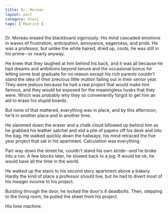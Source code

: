 ```yaml
---
title: Dr. Moreau
layout: post
category: Story
tags: [ Maurice ]
---
```

Dr. Moreau erased the blackboard vigorously. His mind cascaded emotions in waves of frustration, anticipation, annoyance, eagerness, and pride. He was a professor, but unlike the white haired, dried up, coots, he was still in his prime--or nearly anyway.

<!-- more -->

He knew that they laughed at him behind his back, and it was all because he had dreams and ambitions beyond tenure and the occasional bonus for letting some brat graduate for no reason except his rich parents couldn't stand the idea of their precious little mutton failing out in their senior year. They were jealous because he had a real project that would make him famous, and they would be exposed for the meaningless husks that they were. Which was probably why they so conveniently forgot to get him an aid to erase his stupid boards.

But none of that mattered, everything was in place, and by this afternoon, he'd in another place and in another time.

He slammed down the eraser and a chalk cloud billowed up behind him as he grabbed his leather satchel and slid a pile of papers off his desk and into the bag. He walked quickly down the hallways, his mind retraced the five year project that sat in his apartment. Calculation was everything.

Part way down the street he, couldn't stand his own stride--and he broke into a run. A few blocks later, he slowed back to a jog. It would be ok, he would have all the time in the world.

He walked up the stairs to his second story apartment above a bakery. Hardly the kind of place a professor should live, but he had to divert most of his meager income to his project.

Bursting through the door, he locked the door's 4 deadbolts. Then, stepping to the living room, he pulled the sheet from his project.

His time machine.